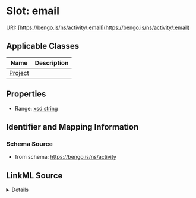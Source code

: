 # Slot: email

URI: [https://bengo.is/ns/activity/:email](https://bengo.is/ns/activity/:email)



<!-- no inheritance hierarchy -->




## Applicable Classes

| Name | Description |
| --- | --- |
[Project](Project.md) | 






## Properties

* Range: [xsd:string](http://www.w3.org/2001/XMLSchema#string)







## Identifier and Mapping Information







### Schema Source


* from schema: https://bengo.is/ns/activity




## LinkML Source

<details>
```yaml
name: email
from_schema: https://bengo.is/ns/activity
rank: 1000
alias: email
owner: Project
domain_of:
- Project
range: string

```
</details>